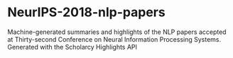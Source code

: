 # NeurIPS-2018-nlp-papers
Machine-generated summaries and highlights of the NLP papers accepted at Thirty-second Conference on Neural Information Processing Systems. Generated with the Scholarcy Highlights API
